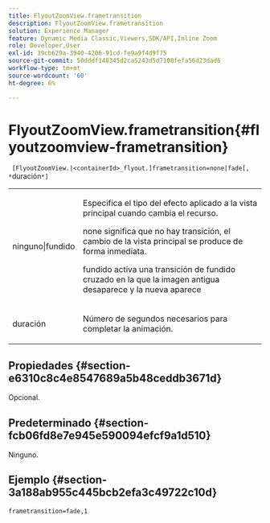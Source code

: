 ```yaml
---
title: FlyoutZoomView.frametransition
description: FlyoutZoomView.frametransition
solution: Experience Manager
feature: Dynamic Media Classic,Viewers,SDK/API,Inline Zoom
role: Developer,User
exl-id: 39cb629a-3940-4206-91cd-fe9a9f4d9f75
source-git-commit: 50dddf148345d2ca5243d5d7108fefa56d23dad6
workflow-type: tm+mt
source-wordcount: '60'
ht-degree: 6%

---
```


# FlyoutZoomView.frametransition{#flyoutzoomview-frametransition}

` [FlyoutZoomView.|<containerId>_flyout.]frametransition=none|fade[, *`duración`*]`

<table id="table_FC34B37AACFB4E92A37E1D2D93D5F0D2"> 
 <tbody> 
  <tr> 
   <td colname="col1"> <p> <span class="codeph"> ninguno|fundido</span> </p> </td> 
   <td colname="col2"> <p> </p> <p> Especifica el tipo del efecto aplicado a la vista principal cuando cambia el recurso. </p> <p><span class="codeph"> none</span> significa que no hay transición, el cambio de la vista principal se produce de forma inmediata. </p> <p><span class="codeph"> fundido</span> activa una transición de fundido cruzado en la que la imagen antigua desaparece y la nueva aparece </p> <p> </p> </td> 
  </tr> 
  <tr> 
   <td colname="col1"> <p><span class="codeph"><span class="varname"> duración</span></span> </p> </td> 
   <td colname="col2"> <p> Número de segundos necesarios para completar la animación. </p> </td> 
  </tr> 
 </tbody> 
</table>

## Propiedades {#section-e6310c8c4e8547689a5b48ceddb3671d}

Opcional.

## Predeterminado {#section-fcb06fd8e7e945e590094efcf9a1d510}

Ninguno.

## Ejemplo {#section-3a188ab955c445bcb2efa3c49722c10d}

`frametransition=fade,1`
